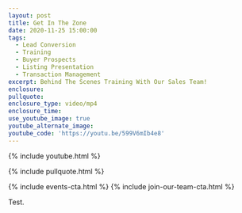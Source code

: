 ```yaml
---
layout: post
title: Get In The Zone
date: 2020-11-25 15:00:00
tags:
  - Lead Conversion
  - Training
  - Buyer Prospects
  - Listing Presentation
  - Transaction Management
excerpt: Behind The Scenes Training With Our Sales Team!
enclosure:
pullquote:
enclosure_type: video/mp4
enclosure_time:
use_youtube_image: true
youtube_alternate_image:
youtube_code: 'https://youtu.be/599V6mIb4e8'
---
```


{% include youtube.html %}

{% include pullquote.html %}

{% include events-cta.html %} {% include join-our-team-cta.html %}

Test.